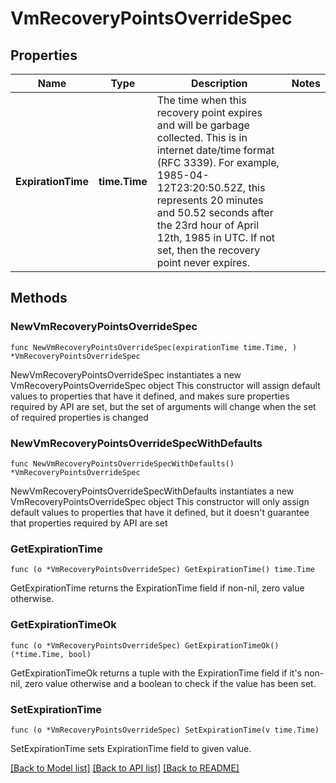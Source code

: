 # VmRecoveryPointsOverrideSpec

## Properties

Name | Type | Description | Notes
------------ | ------------- | ------------- | -------------
**ExpirationTime** | **time.Time** | The time when this recovery point expires and will be garbage collected. This is in internet date/time format (RFC 3339). For example, 1985-04-12T23:20:50.52Z, this represents 20 minutes and 50.52 seconds after the 23rd hour of April 12th, 1985 in UTC. If not set, then the recovery point never expires.  | 

## Methods

### NewVmRecoveryPointsOverrideSpec

`func NewVmRecoveryPointsOverrideSpec(expirationTime time.Time, ) *VmRecoveryPointsOverrideSpec`

NewVmRecoveryPointsOverrideSpec instantiates a new VmRecoveryPointsOverrideSpec object
This constructor will assign default values to properties that have it defined,
and makes sure properties required by API are set, but the set of arguments
will change when the set of required properties is changed

### NewVmRecoveryPointsOverrideSpecWithDefaults

`func NewVmRecoveryPointsOverrideSpecWithDefaults() *VmRecoveryPointsOverrideSpec`

NewVmRecoveryPointsOverrideSpecWithDefaults instantiates a new VmRecoveryPointsOverrideSpec object
This constructor will only assign default values to properties that have it defined,
but it doesn't guarantee that properties required by API are set

### GetExpirationTime

`func (o *VmRecoveryPointsOverrideSpec) GetExpirationTime() time.Time`

GetExpirationTime returns the ExpirationTime field if non-nil, zero value otherwise.

### GetExpirationTimeOk

`func (o *VmRecoveryPointsOverrideSpec) GetExpirationTimeOk() (*time.Time, bool)`

GetExpirationTimeOk returns a tuple with the ExpirationTime field if it's non-nil, zero value otherwise
and a boolean to check if the value has been set.

### SetExpirationTime

`func (o *VmRecoveryPointsOverrideSpec) SetExpirationTime(v time.Time)`

SetExpirationTime sets ExpirationTime field to given value.



[[Back to Model list]](../README.md#documentation-for-models) [[Back to API list]](../README.md#documentation-for-api-endpoints) [[Back to README]](../README.md)


